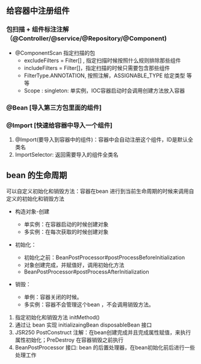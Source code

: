 ## 给容器中注册组件
### 包扫描 + 组件标注注解（@Controller/@service/@Repository/@Component)
- @ComponentScan 指定扫描的包
    - excludeFilters = Filter[] , 指定扫描时候按照什么规则排除那些组件
    - includeFilters = Filter[]，指定扫描的时候只需要包含那些组件
    - FilterType.ANNOTATION, 按照注解，ASSIGNABLE_TYPE 给定类型 等等
    - Scope : singleton: 单实例，IOC容器启动时会调用创建方法放入容器

### @Bean [导入第三方包里面的组件]

### @Import [快速给容器中导入一个组件]
1. @Import(要导入到容器中的组件)：容器中会自动注册这个组件，ID是默认全类名
2. ImportSelector: 返回需要导入的组件全类名


## bean 的生命周期
可以自定义初始化和销毁方法：容器在bean 进行到当前生命周期的时候来调用自定义的初始化和销毁方法
- 构造对象-创建
    - 单实例：在容器启动的时候创建对象
    - 多实例：在每次获取的时候创建对象

- 初始化：
    - 初始化之前：BeanPostProcessor#postProcessBeforeInitialization
    - 对象创建完成，并赋值好，调用初始化方法
    - BeanPostProcessor#postProcessAfterInitialization
- 销毁：
    - 单例：容器关闭的时候。
    - 多实例：容器不会管理这个bean ，不会调用销毁方法。

1. 指定初始化和销毁方法  initMethod()
2. 通过让 bean 实现 initializaingBean disposableBean 接口
3. JSR250 PostConstruct 注解：在bean创建完成并且完成属性赋值，来执行属性初始化；PreDestroy 在容器销毁之前执行
4. BeanPostProcessor 接口: bean 的后置处理器，在bean初始化前后进行一些处理工作